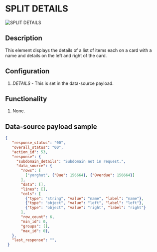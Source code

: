 # SPLIT DETAILS

![SPLIT DETAILS](https://i.postimg.cc/qB1QgzCs/split-details.png)

## Description

This element displays the details of a list of items each on a card with a name and details on the left and right of the card.

## Configuration

1. *DETAILS* - This is set in the data-source payload.

## Functionality

1. None.

## Data-source payload sample

``` json
{
   "response_status": "00",
   "overall_status": "00",
   "action_id": 53,
   "response": {
     "subdomain_details": "Subdomain not in request.",
     "data_source": {
       "rows": [
         ["yorghut", {"Due": 156664}, {"Overdue": 156664}]
       ],
       "data": [],
       "lines": [],
       "cols": [
         {"type": "string", "value": "name", "label": "name"},
         {"type": "object", "value": "left", "label": "left"},
         {"type": "object", "value": "right", "label": "right"}
       ],
       "row_count": 6,
       "min_id": 0,
       "groups": [],
       "max_id": 0},
   },
   "last_response": "",
 }
```
